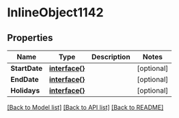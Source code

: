 # InlineObject1142

## Properties

Name | Type | Description | Notes
------------ | ------------- | ------------- | -------------
**StartDate** | [**interface{}**](.md) |  | [optional] 
**EndDate** | [**interface{}**](.md) |  | [optional] 
**Holidays** | [**interface{}**](.md) |  | [optional] 

[[Back to Model list]](../README.md#documentation-for-models) [[Back to API list]](../README.md#documentation-for-api-endpoints) [[Back to README]](../README.md)


